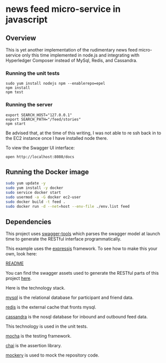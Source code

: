 # news feed micro-service in javascript

## Overview

This is yet another implementation of the rudimentary news feed micro-service only this time implemented in node.js and integrating with Hyperledger Composer instead of MySql, Redis, and Cassandra.

### Running the unit tests

```
sudo yum install nodejs npm --enablerepo=epel
npm install
npm test
```

### Running the server

```
export SEARCH_HOST="127.0.0.1"
export SEARCH_PATH="/feed/stories"
npm start
```

Be advised that, at the time of this writing, I was not able to re ssh back in to the EC2 instance once I have installed node there. 

To view the Swagger UI interface:

```
open http://localhost:8080/docs

```

## Running the Docker image

```bash
sudo yum update -y
sudo yum install -y docker
sudo service docker start
sudo usermod -a -G docker ec2-user
sudo docker build -t feed .
sudo docker run -d --net=host --env-file ./env.list feed
```

## Dependencies

This project uses [swagger-tools](https://github.com/apigee-127/swagger-tools) which parses the swagger model at launch time to generate the RESTful interface programmatically.

This example uses the [expressjs](http://expressjs.com/) framework.  To see how to make this your own, look here:

[README](https://github.com/swagger-api/swagger-codegen/blob/master/README.md)

You can find the swagger assets used to generate the RESTful parts of this project [here](https://github.com/gengstrand/clojure-news-feed/tree/master/server/swagger).

Here is the technology stack.

[mysql](https://www.npmjs.com/package/mysql) is the relational database for participant and friend data.

[redis](https://github.com/NodeRedis/node_redis) is the external cache that fronts mysql.

[cassandra](https://github.com/datastax/nodejs-driver) is the nosql database for inbound and outbound feed data.

This technology is used in the unit tests.

[mocha](http://mochajs.org/) is the testing framework.

[chai](http://chaijs.com/) is the assertion library.

[mockery](https://github.com/mfncooper/mockery) is used to mock the repository code.

